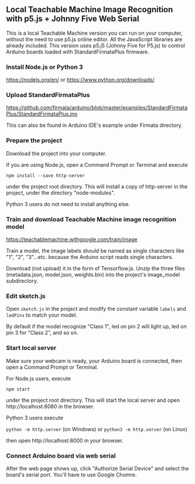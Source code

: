 ## Local Teachable Machine Image Recognition with p5.js + Johnny Five Web Serial

This is a local Teachable Machine version you can run on your computer, without the need to use p5.js online editor. All the JavaScript libraries are already included. This version uses p5.j5 (Johnny Five for P5.js) to control Arduino boards loaded with StandardFirmataPlus firmware.

### Install Node.js or Python 3

https://nodejs.org/en/ or https://www.python.org/downloads/

### Upload StandardFirmataPlus

https://github.com/firmata/arduino/blob/master/examples/StandardFirmataPlus/StandardFirmataPlus.ino

This can also be found in Arduino IDE's example under Firmata directory.

### Prepare the project

Download the project into your computer.

If you are using Node.js, open a Command Prompt or Terminal and execute

```npm install --save http-server```

under the project root directory. This will install a copy of http-server in the project, under the directory "node-modules".

Python 3 users do not need to install anything else.

### Train and download Teachable Machine image recognition model

https://teachablemachine.withgoogle.com/train/image

Train a model, the image labels should be named as single characters like "1", "2", "3"...etc. because the Arduino script reads single characters.

Download (not upload) it in the form of Tensorflow.js. Unzip the three files (metadata.json, model.json, weights.bin) into the project's image_model subdirectory.

### Edit sketch.js

Open ```sketch.js``` in the project and modify the constant variable ```labels``` and ```ledPins``` to match your model.

By default if the model recognize "Class 1", led on pin 2 will light up, led on pin 3 for "Class 2", and so on.

### Start local server

Make sure your webcam is ready, your Arduino board is connected, then open a Command Prompt or Terminal.

For Node.js users, execute

```npm start```

under the project root directory. This will start the local server and open http://localhost:8080 in the browser.

Python 3 users execute

```python -m http.server``` (on Windows) or ```python3 -m http.server``` (on Linux)

then open http://localhost:8000 in your browser.

### Connect Arduino board via web serial

After the web page shows up, click "Authorize Serial Device" and select the board's serial port. You'll have to use Google Chomre.
